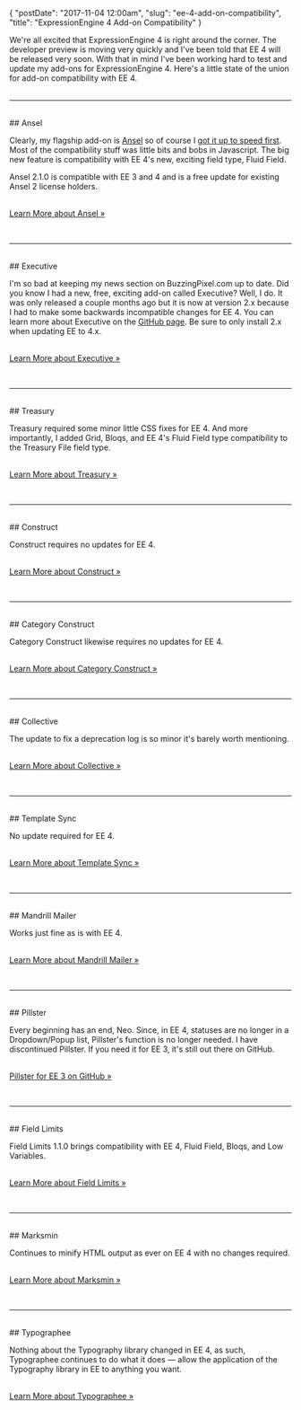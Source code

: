 {
    "postDate": "2017-11-04 12:00am",
    "slug": "ee-4-add-on-compatibility",
    "title": "ExpressionEngine 4 Add-on Compatibility"
}

We're all excited that ExpressionEngine 4 is right around the corner. The developer preview is moving very quickly and I've been told that EE 4 will be released very soon. With that in mind I've been working hard to test and update my add-ons for ExpressionEngine 4. Here's a little state of the union for add-on compatibility with EE 4.
<br><br>
<hr>
<br>
## Ansel

Clearly, my flagship add-on is [Ansel](/software/ansel-ee) so of course I [got it up to speed first](http://buzzingpixel.dev/software/ansel-ee/changelog/2-1-0). Most of the compatibility stuff was little bits and bobs in Javascript. The big new feature is compatibility with EE 4's new, exciting field type, Fluid Field.

Ansel 2.1.0 is compatible with EE 3 and 4 and is a free update for existing Ansel 2 license holders.
<br><br>
<p><div class="u--centered"><a href="/software/ansel-ee" class="button button--outlined">Learn More about Ansel »</a></div></p>
<br>
<hr>
<br>
## Executive

I'm so bad at keeping my news section on BuzzingPixel.com up to date. Did you know I had a new, free, exciting add-on called Executive? Well, I do. It was only released a couple months ago but it is now at version 2.x because I had to make some backwards incompatible changes for EE 4. You can learn more about Executive on the [GitHub page](https://github.com/tjdraper/executive-ee). Be sure to only install 2.x when updating EE to 4.x.
<br><br>
<p><div class="u--centered"><a href="https://github.com/tjdraper/executive-ee" class="button button--outlined">Learn More about Executive »</a></div></p>
<br>
<hr>
<br>
## Treasury

Treasury required some minor little CSS fixes for EE 4. And more importantly, I added Grid, Bloqs, and EE 4's Fluid Field type compatibility to the Treasury File field type.
<br><br>
<p><div class="u--centered"><a href="/software/treasury" class="button button--outlined">Learn More about Treasury »</a></div></p>
<br>
<hr>
<br>
## Construct

Construct requires no updates for EE 4.
<br><br>
<p><div class="u--centered"><a href="/software/construct" class="button button--outlined">Learn More about Construct »</a></div></p>
<br>
<hr>
<br>
## Category Construct

Category Construct likewise requires no updates for EE 4.
<br><br>
<p><div class="u--centered"><a href="/software/category-construct" class="button button--outlined">Learn More about Category Construct »</a></div></p>
<br>
<hr>
<br>
## Collective

The update to fix a deprecation log is so minor it's barely worth mentioning.
<br><br>
<p><div class="u--centered"><a href="/software/collective" class="button button--outlined">Learn More about Collective »</a></div></p>
<br>
<hr>
<br>
## Template Sync

No update required for EE 4.
<br><br>
<p><div class="u--centered"><a href="/software/template-sync" class="button button--outlined">Learn More about Template Sync »</a></div></p>
<br>
<hr>
<br>
## Mandrill Mailer

Works just fine as is with EE 4.
<br><br>
<p><div class="u--centered"><a href="/software/mandrill-mailer" class="button button--outlined">Learn More about Mandrill Mailer »</a></div></p>
<br>
<hr>
<br>
## Pillster

Every beginning has an end, Neo. Since, in EE 4, statuses are no longer in a Dropdown/Popup list, Pillster's function is no longer needed. I have discontinued Pillster. If you need it for EE 3, it's still out there on GitHub.
<br><br>
<p><div class="u--centered"><a href="https://github.com/tjdraper/pillster" class="button button--outlined">Pillster for EE 3 on GitHub »</a></div></p>
<br>
<hr>
<br>
## Field Limits

Field Limits 1.1.0 brings compatibility with EE 4, Fluid Field, Bloqs, and Low Variables.
<br><br>
<p><div class="u--centered"><a href="/software/field-limits" class="button button--outlined">Learn More about Field Limits »</a></div></p>
<br>
<hr>
<br>
## Marksmin

Continues to minify HTML output as ever on EE 4 with no changes required.
<br><br>
<p><div class="u--centered"><a href="/software/marksmin" class="button button--outlined">Learn More about Marksmin »</a></div></p>
<br>
<hr>
<br>
## Typographee

Nothing about the Typography library changed in EE 4, as such, Typographee continues to do what it does — allow the application of the Typography library in EE to anything you want.
<br><br>
<p><div class="u--centered"><a href="/software/typographee" class="button button--outlined">Learn More about Typographee »</a></div></p>
